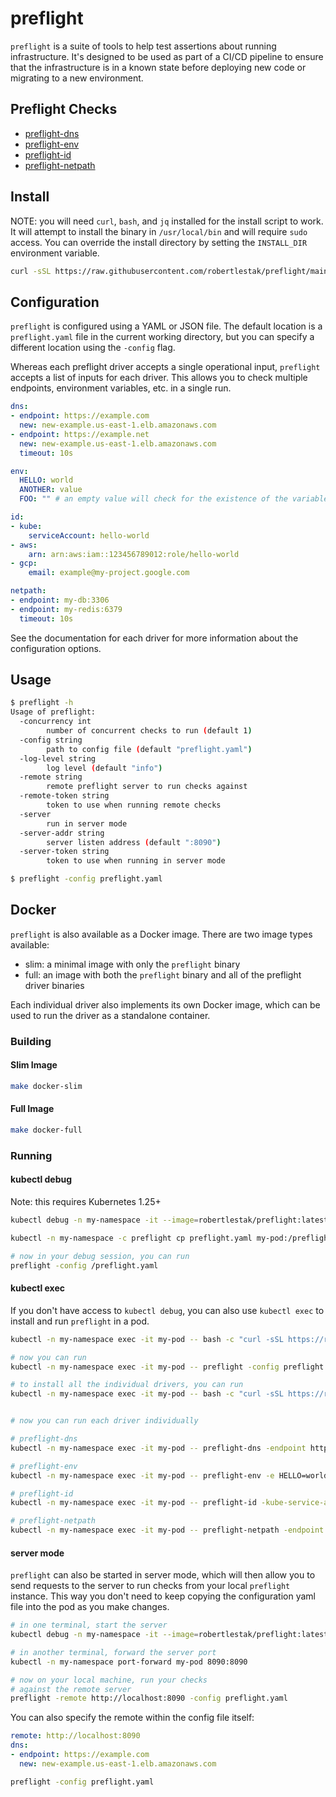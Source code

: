 # preflight

`preflight` is a suite of tools to help test assertions about running infrastructure. It's designed to be used as part of a CI/CD pipeline to ensure that the infrastructure is in a known state before deploying new code or migrating to a new environment.

## Preflight Checks

- [preflight-dns](https://github.com/robertlestak/preflight-dns)
- [preflight-env](https://github.com/robertlestak/preflight-env)
- [preflight-id](https://github.com/robertlestak/preflight-id)
- [preflight-netpath](https://github.com/robertlestak/preflight-netpath)

## Install

NOTE: you will need `curl`, `bash`, and `jq` installed for the install script to work. It will attempt to install the binary in `/usr/local/bin` and will require `sudo` access. You can override the install directory by setting the `INSTALL_DIR` environment variable.

```bash
curl -sSL https://raw.githubusercontent.com/robertlestak/preflight/main/scripts/install.sh | bash
```

## Configuration

`preflight` is configured using a YAML or JSON file. The default location is a `preflight.yaml` file in the current working directory, but you can specify a different location using the `-config` flag.

Whereas each preflight driver accepts a single operational input, `preflight` accepts a list of inputs for each driver. This allows you to check multiple endpoints, environment variables, etc. in a single run.

```yaml
dns:
- endpoint: https://example.com
  new: new-example.us-east-1.elb.amazonaws.com
- endpoint: https://example.net
  new: new-example.us-east-1.elb.amazonaws.com
  timeout: 10s

env:
  HELLO: world
  ANOTHER: value
  FOO: "" # an empty value will check for the existence of the variable

id:
- kube:
    serviceAccount: hello-world
- aws:
    arn: arn:aws:iam::123456789012:role/hello-world
- gcp:
    email: example@my-project.google.com

netpath:
- endpoint: my-db:3306
- endpoint: my-redis:6379
  timeout: 10s
```

See the documentation for each driver for more information about the configuration options.

## Usage

```bash
$ preflight -h
Usage of preflight:
  -concurrency int
        number of concurrent checks to run (default 1)
  -config string
        path to config file (default "preflight.yaml")
  -log-level string
        log level (default "info")
  -remote string
        remote preflight server to run checks against
  -remote-token string
        token to use when running remote checks
  -server
        run in server mode
  -server-addr string
        server listen address (default ":8090")
  -server-token string
        token to use when running in server mode
```

```bash
$ preflight -config preflight.yaml
```

## Docker

`preflight` is also available as a Docker image. There are two image types available:

- slim: a minimal image with only the `preflight` binary
- full: an image with both the `preflight` binary and all of the preflight driver binaries

Each individual driver also implements its own Docker image, which can be used to run the driver as a standalone container.

### Building

#### Slim Image

```bash
make docker-slim
```

#### Full Image

```bash
make docker-full
```

### Running

#### kubectl debug

Note: this requires Kubernetes 1.25+

```bash
kubectl debug -n my-namespace -it --image=robertlestak/preflight:latest -c preflight --attach my-pod -- sh
```

```bash
kubectl -n my-namespace -c preflight cp preflight.yaml my-pod:/preflight.yaml
```

```bash
# now in your debug session, you can run
preflight -config /preflight.yaml
```

#### kubectl exec

If you don't have access to `kubectl debug`, you can also use `kubectl exec` to install and run `preflight` in a pod.

```bash
kubectl -n my-namespace exec -it my-pod -- bash -c "curl -sSL https://raw.githubusercontent.com/robertlestak/preflight/main/scripts/install.sh | bash"

# now you can run
kubectl -n my-namespace exec -it my-pod -- preflight -config preflight.yaml

# to install all the individual drivers, you can run
kubectl -n my-namespace exec -it my-pod -- bash -c "curl -sSL https://raw.githubusercontent.com/robertlestak/preflight/main/scripts/install_bins.sh | bash"


# now you can run each driver individually

# preflight-dns
kubectl -n my-namespace exec -it my-pod -- preflight-dns -endpoint https://example.com -new new-example.us-east-1.elb.amazonaws.com

# preflight-env
kubectl -n my-namespace exec -it my-pod -- preflight-env -e HELLO=world -e ANOTHER=value -e FOO

# preflight-id
kubectl -n my-namespace exec -it my-pod -- preflight-id -kube-service-account hello-world

# preflight-netpath
kubectl -n my-namespace exec -it my-pod -- preflight-netpath -endpoint my-db:3306
```

#### server mode

`preflight` can also be started in server mode, which will then allow you to send requests to the server to run checks from your local `preflight` instance. This way you don't need to keep copying the configuration yaml file into the pod as you make changes.

```bash
# in one terminal, start the server
kubectl debug -n my-namespace -it --image=robertlestak/preflight:latest -c preflight --attach my-pod -- preflight -server

# in another terminal, forward the server port
kubectl -n my-namespace port-forward my-pod 8090:8090

# now on your local machine, run your checks
# against the remote server
preflight -remote http://localhost:8090 -config preflight.yaml
```

You can also specify the remote within the config file itself:

```yaml
remote: http://localhost:8090
dns:
- endpoint: https://example.com
  new: new-example.us-east-1.elb.amazonaws.com
```

```bash
preflight -config preflight.yaml
````